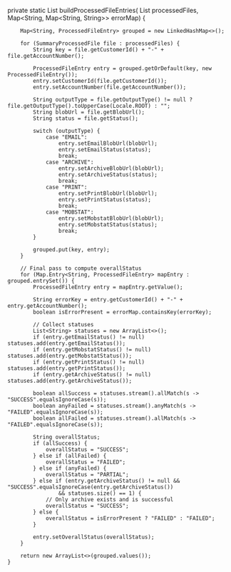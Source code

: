  private static List<ProcessedFileEntry> buildProcessedFileEntries(
            List<SummaryProcessedFile> processedFiles,
            Map<String, Map<String, String>> errorMap) {

        Map<String, ProcessedFileEntry> grouped = new LinkedHashMap<>();

        for (SummaryProcessedFile file : processedFiles) {
            String key = file.getCustomerId() + "-" + file.getAccountNumber();

            ProcessedFileEntry entry = grouped.getOrDefault(key, new ProcessedFileEntry());
            entry.setCustomerId(file.getCustomerId());
            entry.setAccountNumber(file.getAccountNumber());

            String outputType = file.getOutputType() != null ? file.getOutputType().toUpperCase(Locale.ROOT) : "";
            String blobUrl = file.getBlobUrl();
            String status = file.getStatus();

            switch (outputType) {
                case "EMAIL":
                    entry.setEmailBlobUrl(blobUrl);
                    entry.setEmailStatus(status);
                    break;
                case "ARCHIVE":
                    entry.setArchiveBlobUrl(blobUrl);
                    entry.setArchiveStatus(status);
                    break;
                case "PRINT":
                    entry.setPrintBlobUrl(blobUrl);
                    entry.setPrintStatus(status);
                    break;
                case "MOBSTAT":
                    entry.setMobstatBlobUrl(blobUrl);
                    entry.setMobstatStatus(status);
                    break;
            }

            grouped.put(key, entry);
        }

        // Final pass to compute overallStatus
        for (Map.Entry<String, ProcessedFileEntry> mapEntry : grouped.entrySet()) {
            ProcessedFileEntry entry = mapEntry.getValue();

            String errorKey = entry.getCustomerId() + "-" + entry.getAccountNumber();
            boolean isErrorPresent = errorMap.containsKey(errorKey);

            // Collect statuses
            List<String> statuses = new ArrayList<>();
            if (entry.getEmailStatus() != null) statuses.add(entry.getEmailStatus());
            if (entry.getMobstatStatus() != null) statuses.add(entry.getMobstatStatus());
            if (entry.getPrintStatus() != null) statuses.add(entry.getPrintStatus());
            if (entry.getArchiveStatus() != null) statuses.add(entry.getArchiveStatus());

            boolean allSuccess = statuses.stream().allMatch(s -> "SUCCESS".equalsIgnoreCase(s));
            boolean anyFailed = statuses.stream().anyMatch(s -> "FAILED".equalsIgnoreCase(s));
            boolean allFailed = statuses.stream().allMatch(s -> "FAILED".equalsIgnoreCase(s));

            String overallStatus;
            if (allSuccess) {
                overallStatus = "SUCCESS";
            } else if (allFailed) {
                overallStatus = "FAILED";
            } else if (anyFailed) {
                overallStatus = "PARTIAL";
            } else if (entry.getArchiveStatus() != null && "SUCCESS".equalsIgnoreCase(entry.getArchiveStatus())
                    && statuses.size() == 1) {
                // Only archive exists and is successful
                overallStatus = "SUCCESS";
            } else {
                overallStatus = isErrorPresent ? "FAILED" : "FAILED";
            }

            entry.setOverallStatus(overallStatus);
        }

        return new ArrayList<>(grouped.values());
    }
